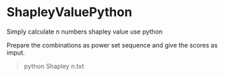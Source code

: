 # ShapleyValuePython
Simply calculate n numbers shapley value use python

Prepare the combinations as power set sequence and give the scores as imput.

> python Shapley n.txt
